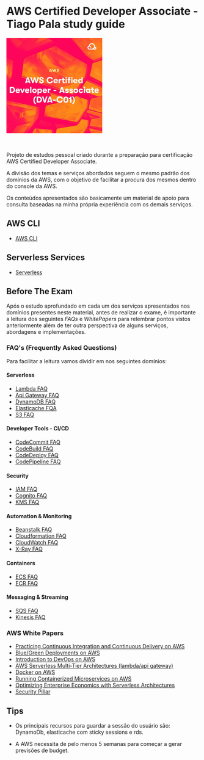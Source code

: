 # AWS Certified Developer Associate - Tiago Pala study guide

<img height=250px; src="./images/aws_certified_developer_associate_logo.png" />

<p>&nbsp;</p>

Projeto de estudos pessoal criado durante a preparação para certificação AWS Certified Developer Associate.

A divisão dos temas e serviços abordados seguem o mesmo padrão dos domínios da AWS, com o objetivo de facilitar a procura dos mesmos dentro do console da AWS.

Os conteúdos apresentados são basicamente um material de apoio para consulta baseadas na minha própria experiência com os demais serviços.

## AWS CLI

- [AWS CLI](./CLI/README.md)

## Serverless Services

- [Serverless](./Serverless/README.md)

## Before The Exam

Após o estudo aprofundado em cada um dos serviços apresentados nos domínios presentes neste material, antes de realizar o exame, é importante a leitura dos seguintes *FAQs* e *WhitePapers* para relembrar pontos vistos anteriormente além de ter outra perspectiva de alguns serviços, abordagens e implementações.

### FAQ's (Frequently Asked Questions)

Para facilitar a leitura vamos dividir em nos seguintes domínios:

#### Serverless

- [Lambda FAQ](https://aws.amazon.com/lambda/faqs/?nc1=h_ls)
- [Api Gateway FAQ](https://aws.amazon.com/pt/api-gateway/faqs/)
- [DynamoDB FAQ](https://aws.amazon.com/pt/dynamodb/faqs/)
- [Elasticache FQA](https://aws.amazon.com/pt/elasticache/faqs/)
- [S3 FAQ](https://aws.amazon.com/pt/s3/faqs/)

#### Developer Tools - CI/CD

- [CodeCommit FAQ](https://aws.amazon.com/pt/codecommit/faqs/)
- [CodeBuild FAQ](https://aws.amazon.com/pt/codebuild/faqs/)
- [CodeDeploy FAQ](https://aws.amazon.com/pt/codedeploy/faqs/)
- [CodePipeline FAQ](https://aws.amazon.com/pt/codepipeline/faqs/)

#### Security

- [IAM FAQ](https://aws.amazon.com/pt/iam/faqs/)
- [Cognito FAQ](https://aws.amazon.com/pt/cognito/faqs/)
- [KMS FAQ](https://aws.amazon.com/pt/kms/faqs/)

#### Automation & Monitoring

- [Beanstalk FAQ](https://aws.amazon.com/pt/elasticbeanstalk/faqs/)
- [Cloudformation FAQ](https://aws.amazon.com/pt/cloudformation/faqs/)
- [CloudWatch FAQ](https://aws.amazon.com/pt/cloudwatch/faqs/)
- [X-Ray FAQ](https://aws.amazon.com/pt/xray/faqs/)

#### Containers

- [ECS FAQ](https://aws.amazon.com/pt/ecs/faqs/)
- [ECR FAQ](https://aws.amazon.com/pt/ecr/faqs/)

#### Messaging & Streaming

- [SQS FAQ](https://aws.amazon.com/pt/sqs/faqs/)
- [Kinesis FAQ](https://aws.amazon.com/pt/kinesis/data-streams/faqs/)

### AWS White Papers

- [Practicing Continuous Integration and Continuous Delivery on AWS](https://docs.aws.amazon.com/pdfs/whitepapers/latest/practicing-continuous-integration-continuous-delivery/practicing-continuous-integration-continuous-delivery.pdf)
- [Blue/Green Deployments on AWS](https://d1.awsstatic.com/whitepapers/AWS_Blue_Green_Deployments.pdf)
- [Introduction to DevOps on AWS](https://d1.awsstatic.com/whitepapers/AWS_DevOps.pdf)
- [AWS Serverless Multi-Tier Architectures (lambda/api gateway)](https://d1.awsstatic.com/whitepapers/AWS_Serverless_Multi-Tier_Architectures.pdf)
- [Docker on AWS](https://d1.awsstatic.com/whitepapers/docker-on-aws.pdf)
- [Running Containerized Microservices on AWS](https://d1.awsstatic.com/whitepapers/DevOps/running-containerized-microservices-on-aws.pdf)
- [Optimizing Enterprise Economics with Serverless Architectures](https://docs.aws.amazon.com/pdfs/whitepapers/latest/optimizing-enterprise-economics-with-serverless/optimizing-enterprise-economics-with-serverless.pdf#optimizing-enterprise-economics-with-serverless)
- [Security Pillar](https://docs.aws.amazon.com/pdfs/wellarchitected/latest/security-pillar/wellarchitected-security-pillar.pdf)

## Tips

- Os principais recursos para guardar a sessão do usuário são: DynamoDb, elasticache com sticky sessions e rds.

- A AWS necessita de pelo menos 5 semanas para começar a gerar previsões de budget.